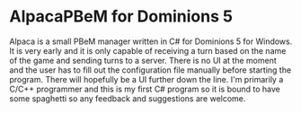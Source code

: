 # AlpacaPBeM for Dominions 5

Alpaca is a small PBeM manager written in C# for Dominions 5 for Windows. It is very early and it is only capable of receiving a turn based on the name of the game and sending turns to a server.
There is no UI at the moment and the user has to fill out the configuration file manually before starting the program. There will hopefully be a UI further down the line.
I'm primarily a C/C++ programmer and this is my first C# program so it is bound to have some spaghetti so any feedback and suggestions are welcome.
